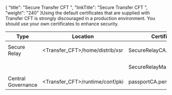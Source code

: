 {
    "title": "Secure Transfer CFT ",
    "linkTitle": "Secure Transfer CFT ",
    "weight": "240"
}Using the default certificates that are supplied with Transfer CFT is strongly discouraged in a production environment. You should use your own certificates to enhance security.

<table data-cellspacing="0">
<thead>
<tr class="header">
<th>Type</th>
<th>Location</th>
<th>Certificate</th>
<th>Expires</th>
</tr>
</thead>
<tbody>
<tr class="odd">
<td><span>Secure Relay</span></td>
<td>&lt;Transfer_CFT&gt;/home/distrib/xsr</td>
<td><p>SecureRelayCA.pem</p></td>
<td>November 2021</td>
</tr>
<tr class="even">
<td> </td>
<td> </td>
<td>SecureRelayMasterAgent.p12</td>
<td>November 2021</td>
</tr>
<tr class="odd">
<td><span>Central Governance</span></td>
<td>&lt;Transfer_CFT&gt;/runtime/conf/pki</td>
<td>passportCA.pem</td>
<td>November 2019</td>
</tr>
</tbody>
</table>
